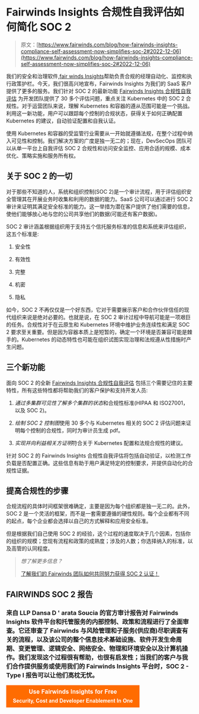 # Fairwinds Insights 合规性自我评估如何简化 SOC 2

> 原文：[https://www.fairwinds.com/blog/how-fairwinds-insights-compliance-self-assessment-now-simplifies-soc-2#2022-12-06](https://www.fairwinds.com/blog/how-fairwinds-insights-compliance-self-assessment-now-simplifies-soc-2#2022-12-06)

 我们的安全和治理软件,[fair winds Insights](https://www.fairwinds.com/insights)帮助负责合规的经理自动化、监控和执行政策护栏。今天，我们很高兴地宣布，Fairwinds Insights 为我们的 SaaS 客户提供了更多的服务。我们针对 SOC 2 的最新功能 [Fairwinds Insights 合规性自我评估](https://www.fairwinds.com/kubernetes-compliance) 为开发团队提供了 30 多个评估问题，重点关注 Kubernetes 中的 SOC 2 合规性。对于运营团队来说，理解 Kubernetes 和容器的遵从范围可能是一个挑战。利用这一新功能，用户可以跟踪每个控制的合规状态，获得关于如何正确配置 Kubernetes 的建议，自动验证配置和自我认证。

使用 Kubernetes 和容器的受监管行业需要从一开始就遵循法规，在整个过程中纳入可见性和控制。我们解决方案的广度是独一无二的；现在，DevSecOps 团队可以从单一平台上自我评估 SOC 2 合规性和访问安全监控、应用合适的规模、成本优化、策略实施和服务所有权。

## 关于 SOC 2 的一切

对于那些不知道的人，系统和组织控制(SOC 2)是一个审计流程，用于评估组织安全管理其在开展业务时收集和利用的数据的能力。SaaS 公司可以通过进行 SOC 2 审计来证明其满足安全标准的能力。这一举措为潜在客户提供了他们需要的信息，使他们能够放心地与您的公司共享他们的数据(可能还有客户数据)。

SOC 2 审计涵盖根据组织用于支持五个信托服务标准的信息和系统来评估组织，这五个标准是:

1.  安全性

2.  有效性

3.  完整

4.  机密

5.  隐私

如今，SOC 2 不再仅仅是一个好东西，它对于需要展示客户和合作伙伴信任的现代组织来说是绝对必要的。也就是说，在 SOC 2 审计过程中导航可能是一项艰巨的任务。合规性对于在云原生和 Kubernetes 环境中维护业务连续性和满足 SOC 2 要求至关重要。但是因为容器本质上是短暂的，确定一个环境是否兼容可能是棘手的。Kubernetes 的动态特性也可能在组织试图实现治理和法规遵从性措施时产生问题。

## 三个新功能

面向 SOC 2 的全新 [Fairwinds Insights 合规性自我评估](https://www.fairwinds.com/kubernetes-compliance) 包括三个需要记住的主要特性，所有这些特性都将帮助我们的客户保护和支持开发人员:

1.  *通过多集群可见性了解多个集群的状态*和合规性标准(HIPAA 和 ISO27001，以及 SOC 2)。

2.  *绘制 SOC 2 控制图*使用 30 多个与 Kubernetes 相关的 SOC 2 评估问题来证明每个控制的合规性，同时为审计员生成 pdf。

3.  *实现并向利益相关方证明*符合关于 Kubernetes 配置和法规合规性的建议。

针对 SOC 2 的 Fairwinds Insights 合规性自我评估将包括自动验证，以检测工作负载是否配置正确。这些信息有助于用户满足特定的控制要求，并提供自动化的合规性证据。

## 提高合规性的步骤

合规流程的具体时间框架很难确定，主要是因为每个组织都是独一无二的。此外，SOC 2 是一个灵活的框架，而不是一套需要遵循的硬性规则。每个企业都有不同的起点，每个企业都会选择以自己的方式解释和应用安全标准。

但是根据我们自己使用 SOC 2 的经验，这个过程的速度取决于几个因素，包括你的组织的规模；您现有流程和政策的成熟度；涉及的人数；你选择纳入的标准，以及高管的认同程度。

> *想了解更多信息？*
> 
> [了解我们的 Fairwinds 团队如何共同努力获得 SOC 2 认证！](https://www.fairwinds.com/blog/how-the-fairwinds-team-worked-together-to-receive-soc-2-certification)

## FAIRWINDS SOC 2 报告

### 来自 LLP Dansa D ' arata Soucia 的官方审计报告对 Fairwinds Insights 软件平台和托管服务的内部控制、政策和流程进行了全面审查。它还审查了 Fairwinds 与风险管理和子服务(供应商)尽职调查有关的流程，以及该公司的整个信息技术基础设施、软件开发生命周期、变更管理、逻辑安全、网络安全、物理和环境安全以及计算机操作。我们发现这个过程很有帮助，也很有启发性；当我们的客户与我们合作提供服务或使用我们的 Fairwinds Insights 平台时，SOC 2 - Type I 报告可以让他们高枕无忧。

[![Use Fairwinds Insights for Free Security, Cost and Developer Enablement In One](img/7c86296320eb01b215d8e2755e9c5b9d.png)](https://cta-redirect.hubspot.com/cta/redirect/2184645/34aa4987-a1f9-438a-a145-d7d82d5c479a)
